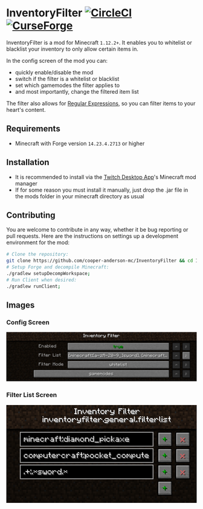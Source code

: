 # InventoryFilter [![CircleCI](https://circleci.com/gh/cooper-anderson-mc/InventoryFilter.svg?style=shield)](https://circleci.com/gh/cooper-anderson-mc/InventoryFilter) [![CurseForge](http://cf.way2muchnoise.eu/full_inventoryfilter_downloads.svg)](https://minecraft.curseforge.com/projects/inventoryfilter)
InventoryFilter is a mod for Minecraft `1.12.2+`. It enables you to whitelist or blacklist your inventory to only allow certain items in.

In the config screen of the mod you can:
 * quickly enable/disable the mod
 * switch if the filter is a whitelist or blacklist
 * set which gamemodes the filter applies to
 * and most importantly, change the filtered item list

The filter also allows for [Regular Expressions](https://en.wikipedia.org/wiki/Regular_expression), so you can filter items to your heart's content.

## Requirements
 * Minecraft with Forge version `14.23.4.2713` or higher

## Installation
 * It is recommended to install via the [Twitch Desktop App](https://app.twitch.tv/download)'s Minecraft mod manager
 * If for some reason you must install it manually, just drop the .jar file in the mods folder in your minecraft directory as usual

## Contributing
You are welcome to contribute in any way, whether it be bug reporting or pull requests. Here are the instructions on settings up a development environment for the mod:

```bash
# Clone the repository:
git clone https://github.com/cooper-anderson-mc/InventoryFilter && cd InventoryFilter;
# Setup Forge and decompile Minecraft:
./gradlew setupDecompWorkspace;
# Run Client when desired:
./gradlew runClient;
```

## Images
### Config Screen
![Config Screen](docs/config_screen.png?raw=true "test")

### Filter List Screen
![Filter List Screen](docs/filter_list.png?raw=true "test")

